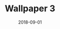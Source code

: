 ---
title: Wallpaper 3
id: 3
license: CC BY-NC 4.0
license_url: https://creativecommons.org/licenses/by-nc/4.0/
date: 2018-09-01
---